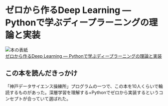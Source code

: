 # ゼロから作るDeep Learning ― Pythonで学ぶディープラーニングの理論と実装

<div class="text-center">
    <img src="/img/cover/9784873117584.jpeg" alt="本の表紙" class="inline-block">
</div>

<div class="text-center">
    <a href="https://www.oreilly.co.jp/books/9784873117584/" class="text-center">
        ゼロから作るDeep Learning ― Pythonで学ぶディープラーニングの理論と実装
    </a>
</div>

## この本を読んだきっかけ

「神戸データサイエンス操練所」プログラムの一つで、この本を10人くらいで輪読するものがあった。深層学習を理解する+Pythonでゼロから実装するというコンセプトが合っていて選ばれた。
